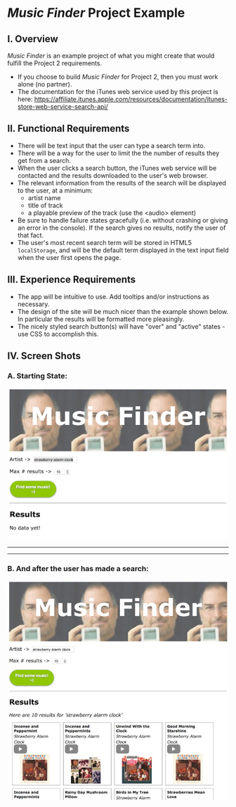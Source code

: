 # *Music Finder* Project Example
## I. Overview 
*Music Finder* is an example project of what you might create that would fulfill the Project 2 requirements.
- If you choose to build *Music Finder* for Project 2, then you must work alone (no partner).
- The documentation for the iTunes web service used by this project is here: https://affiliate.itunes.apple.com/resources/documentation/itunes-store-web-service-search-api/

## II. Functional Requirements
- There will be text input that the user can type a search term into.
- There will be a way for the user to limit the the number of results they get from a search.
- When the user clicks a search button, the iTunes web service will be contacted and the results downloaded to the user's web browser.
- The relevant information from the results of the search will be displayed to the user, at a minimum:
    - artist name
    - title of track
    - a playable preview of the track (use the &lt;audio> element)
- Be sure to handle failure states gracefully (i.e. without crashing or giving an error in the console). If the search gives no results, notify the user of that fact.
- The user's most recent search term will be stored in HTML5 `localStorage`, and will be the default term displayed in the text input field when the user first opens the page.

## III. Experience Requirements
- The app will be intuitive to use. Add tooltips and/or instructions as necessary.
- The design of the site will be much nicer than the example shown below. In particular the results will be formatted more pleasingly.
- The nicely styled search button(s) will have "over" and "active" states - use CSS to accomplish this.


## IV. Screen Shots

### A. Starting State:
![Web Page](../images/music-finder-1.jpg)

<hr><hr>

### B. And after the user has made a search:
![Web Page](../images/music-finder-2.jpg)
